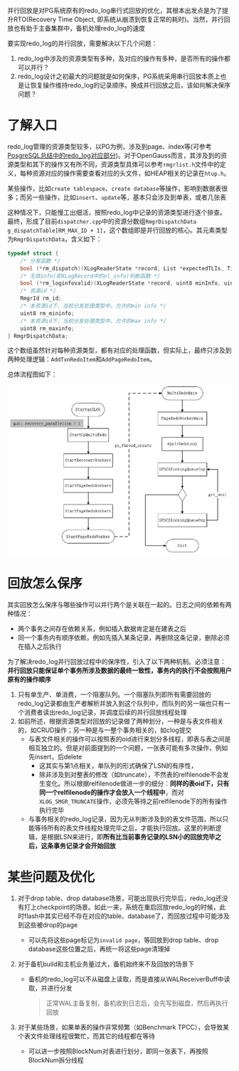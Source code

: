 并行回放是对PG系统原有的redo_log串行式回放的优化，其根本出发点是为了提升RTO(Recovery Time Object, 即系统从崩溃到恢复正常的耗时)。当然，并行回放也有助于主备集群中，备机处理redo_log的速度

要实现redo_log的并行回放，需要解决以下几个问题：

1. redo_log中涉及的资源类型有多种，及对应的操作有多种，是否所有的操作都可以并行？
2. redo_log设计之初最大的问题就是如何保序，PG系统采用串行回放本质上也是让恢复操作维持redo_log的记录顺序。换成并行回放之后，该如何解决保序问题？

# 了解入口

redo_log管理的资源类型较多，以PG为例，涉及到page、index等(可参考[PosgreSQL总结中的redo_log对应部分](../PostgreSQL/redo_log.md#哪些操作会记入redo_log))。对于OpenGauss而言，其涉及到的资源类型和其下的操作又有所不同，资源类型具体可以参考`rmgrlist.h`文件中的定义，每种资源对应的操作需要查看对应的头文件，如HEAP相关的记录在`htup.h`。

某些操作，比如`create tablespace`、`create database`等操作，影响到数据表很多；而另一些操作，比如`insert`、`update`等，基本只会涉及到单表，或者几张表

这种情况下，只能慢工出细活，按照redo_log中记录的资源类型进行逐个排查。最终，形成了目前`dispatcher.cpp`中的资源分数组`RmgrDispatchData g_dispatchTable[RM_MAX_ID + 1]`，这个数组即是并行回放的核心。其元素类型为`RmgrDispatchData`，含义如下：

```c++
typedef struct {
    /* 分发函数 */
    bool (*rm_dispatch)(XLogReaderState *record, List *expectedTLIs, TimestampTz recordXTime);
    /* 无效info(即XLogRecord中的xl_info)判断函数 */
    bool (*rm_loginfovalid)(XLogReaderState *record, uint8 minInfo, uint8 maxInfo);
    /* 资源id */
    RmgrId rm_id;
    /* 本资源id下，当前分发处理类型中，允许的min info */
    uint8 rm_mininfo;
    /* 本资源id下，当前分发处理类型中，允许的max info */
    uint8 rm_maxinfo;
} RmgrDispatchData;
```

这个数组虽然针对每种资源类型，都有对应的处理函数，但实际上，最终只涉及到两种处理逻辑：`AddTxnRedoItem`和`AddPageRedoItem`。

总体流程图如下：

![image-20220328002850303](parellel_redo.assets/image-20220328002850303.png)

# 回放怎么保序

其实回放怎么保序与哪些操作可以并行两个是关联在一起的。日志之间的依赖有两种情况：

- 两个事务之间存在依赖关系，例如插入数据肯定是在建表之后
- 同一个事务内有顺序依赖，例如先插入某条记录，再删除这条记录，删除必须在插入之后执行

为了解决redo_log并行回放过程中的保序性，引入了以下两种机制。必须注意：**并行回放只能保证单个事务所涉及数据的最终一致性，事务内的执行不会按照用户原有的操作顺序**

1. 只有单生产、单消费，一个阻塞队列。一个阻塞队列即所有需要回放的redo_log记录都由生产者解析并放入到这个队列中，而队列的另一端也只有一个消费者读出redo_log记录，并调度后续的并行回放线程处理
2. 如前所述，根据资源类型对回放的记录做了两种划分，一种是与表文件相关的，如CRUD操作；另一种是与一整个事务相关的，如clog提交
   - 与表文件相关的操作可以按照表的oid进行来划分多线程，即表与表之间是相互独立的。但是对前面提到的一个问题，一张表可能有多次操作，例如先insert，后delete
     - 这其实与第1点相关，单队列的形式确保了LSN的有序性，
     - 除非涉及到对整表的修改（如truncate），不然表的relfilenode不会发生变化。所以根据relfilenode做进一步的细分：**同样的表oid下，只有同一个relfilenode的操作才会放入一个线程中**，而对`XLOG_SMGR_TRUNCATE`操作，必须先等待之前relfilenode下的所有操作执行完毕
   - 与事务相关的redo_log记录，因为无从判断涉及到的表文件范围，所以只能等待所有的表文件线程处理完毕之后，才能执行回放。这里的判断逻辑，是根据LSN来进行，即**所有比当前事务记录的LSN小的回放完毕之后，这条事务记录才会开始回放**

# 某些问题及优化

1. 对于drop table、drop database场景，可能出现执行完毕后，redo_log还没有打上checkpoint的场景。如此一来，系统在重启回放redo_log的时候，此时flash中其实已经不存在对应的table、database了，而回放过程中可能涉及到这些被drop的page

   - 可以先将这些page标记为`invalid page`，等回放到drop table、drop database这些位置之后，再统一将这些page清理掉

2. 对于备机build和主机业务量过大，备机始终来不及回放的场景下

   - 备机的redo_log可以不从磁盘上读取，而是直接从WALReceiverBuff中读取，并进行分发

     > 正常WAL主备复制，备机收到日志后，会先写到磁盘，然后再执行回放

3. 对于某些场景，如果单表的操作非常频繁（如Benchmark TPCC），会导致某个表文件处理线程很繁忙，而其它的线程都在等待

   - 可以进一步按照BlockNum对表进行划分，即同一张表下，再按照BlockNum拆分线程